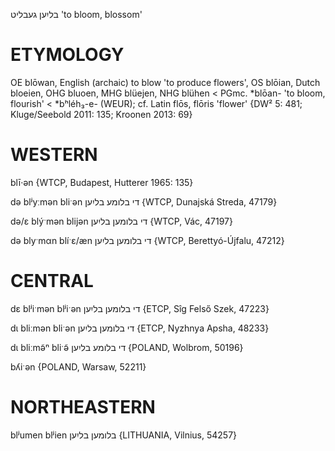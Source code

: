 בליִען
געבליט
'to bloom, blossom'

ETYMOLOGY
===========
OE blōwan, English (archaic) to blow 'to produce flowers', OS blōian, Dutch bloeien, OHG bluoen, MHG blüejen, NHG blühen < PGmc. *blōan- 'to bloom, flourish' < *bʰléh₃-e- (WEUR); cf. Latin flōs, flōris 'flower'
{DW² 5: 481; Kluge/Seebold 2011: 135; Kroonen 2013: 69}

WESTERN
========

blī·ən {WTCP, Budapest, Hutterer 1965: 135}

də blʲyːmən bliˑən די בלומע בליִען {WTCP, Dunajská Streda, 47179}

də/ɛ blýˑmən blijən די בלומען בליִען {WTCP, Vác, 47197}

də blyˑmαn blíˑɛ/æn די בלומען בליִען {WTCP, Berettyó-Újfalu, 47212}

CENTRAL
========

dɛ blʲiˑmən blʲiˑən די בלומען בליִען {ETCP, Sîg Felső Szek, 47223}

dɩ bliːmən bliˑən די בלומען בליִען {ETCP, Nyzhnya Apsha, 48233}

dɩ bliːmə̃ⁿ bliˑə̃ די בלומע בליִען {POLAND, Wolbrom, 50196}

bʎiˑən {POLAND, Warsaw, 52211}

NORTHEASTERN
==============

blʲumen blʲien בלומען בליִען {LITHUANIA, Vilnius, 54257}